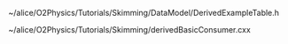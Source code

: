 ~/alice/O2Physics/Tutorials/Skimming/DataModel/DerivedExampleTable.h

~/alice/O2Physics/Tutorials/Skimming/derivedBasicConsumer.cxx